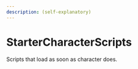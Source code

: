 ```yaml
---
description: (self-explanatory)
---
```


# StarterCharacterScripts

Scripts that load as soon as character does.
